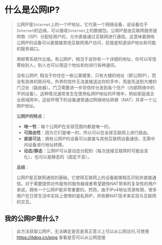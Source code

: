 <script setup>
import GetPublicIP from '/components/GetPublicIP.vue'
</script>



# 什么是公网IP?

> 公网IP是`Internet`上的一个IP地址，它代表一个网络设备，该设备位于`Internet`的边缘，可以接收`Internet`上的数据包。公网IP是由互联网服务提供商（ISP）分配给用户的，允许直接通过互联网进行通信。这意味着拥有公网IP的设备可以直接被其他互联网用户访问，前提是知道该IP地址和可能的服务端口。
>
> 用邮寄系统作比喻。有公网IP，相当于说你有一个详细的地址，你可以写信寄给别人，别人也可以用这个地址和你进行各种通讯。
>
> 没有公网IP, 相当于你住在一栋公寓楼里，只有大楼的地址（即公网IP），而没有具体的房间号。外界的信件无法直接送达你的手中，而是先送到大楼的门卫处（路由器）。门卫需要进一步将信件分发到各个住户（内部网络中的不同设备）。这种情况通常发生在使用私网IP地址的环境中，例如家庭或企业局域网中，这些环境下的设备通常通过网络地址转换（NAT）共享一个公网IP地址。
>
> **公网IP的特点：**
>
> - **唯一性**：每个公网IP在全球范围内都是唯一的。
> - **可路由性**：因为它们是唯一的，所以可以在全球互联网上进行路由。
> - **直接可达**：拥有公网IP的设备可以直接与其他互联网设备通信，无需中间设备进行地址转换。
> - **动态/静态**：公网IP可以是动态分配的（每次连接互联网时可能会变化），也可以是静态的（固定不变）。
>
> **总结**：
>
> 公网IP是互联网通信的基础，它使得互联网上的设备能够相互识别并直接通信。对于需要提供对外服务的服务器或者希望避免NAT带来的复杂性的用户来说，拥有一个公网IP是非常重要的。然而，由于IPv4地址资源有限，很多用户在日常生活中实际上使用的是私网IP，并依赖NAT技术来实现与互联网的交互。



## 我的公网IP是什么?
> 此方法获取公网IP，无法确定是否是真正意义上可以从公网访问,可使用 https://itdog.cn/ping  查看是否可以从公网连接
